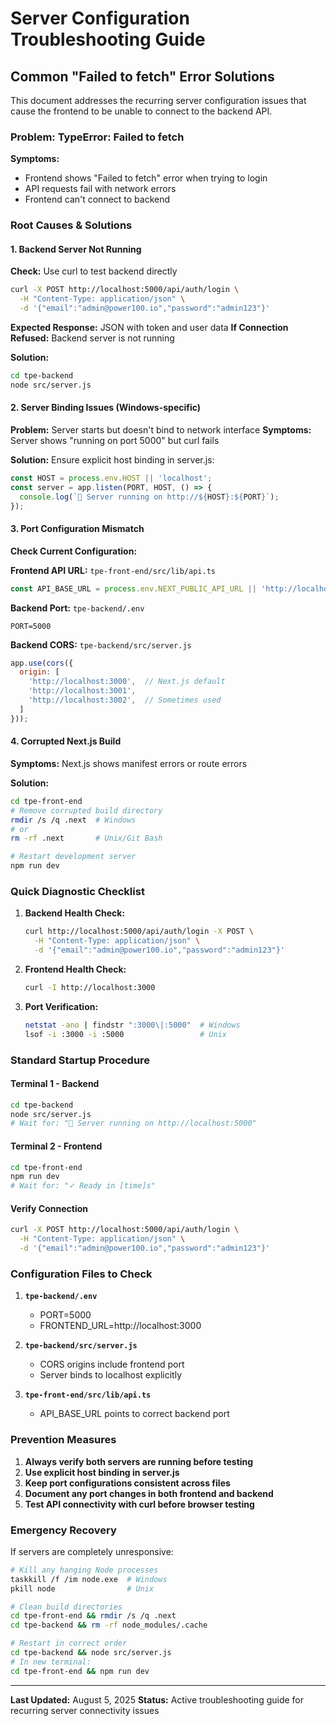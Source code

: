 # Server Configuration Troubleshooting Guide

## Common "Failed to fetch" Error Solutions

This document addresses the recurring server configuration issues that cause the frontend to be unable to connect to the backend API.

### Problem: TypeError: Failed to fetch

**Symptoms:**
- Frontend shows "Failed to fetch" error when trying to login
- API requests fail with network errors
- Frontend can't connect to backend

### Root Causes & Solutions

#### 1. Backend Server Not Running
**Check:** Use curl to test backend directly
```bash
curl -X POST http://localhost:5000/api/auth/login \
  -H "Content-Type: application/json" \
  -d '{"email":"admin@power100.io","password":"admin123"}'
```

**Expected Response:** JSON with token and user data
**If Connection Refused:** Backend server is not running

**Solution:**
```bash
cd tpe-backend
node src/server.js
```

#### 2. Server Binding Issues (Windows-specific)
**Problem:** Server starts but doesn't bind to network interface
**Symptoms:** Server shows "running on port 5000" but curl fails

**Solution:** Ensure explicit host binding in server.js:
```javascript
const HOST = process.env.HOST || 'localhost';
const server = app.listen(PORT, HOST, () => {
  console.log(`🚀 Server running on http://${HOST}:${PORT}`);
});
```

#### 3. Port Configuration Mismatch
**Check Current Configuration:**

**Frontend API URL:** `tpe-front-end/src/lib/api.ts`
```javascript
const API_BASE_URL = process.env.NEXT_PUBLIC_API_URL || 'http://localhost:5000/api';
```

**Backend Port:** `tpe-backend/.env`
```
PORT=5000
```

**Backend CORS:** `tpe-backend/src/server.js`
```javascript
app.use(cors({
  origin: [
    'http://localhost:3000',  // Next.js default
    'http://localhost:3001',
    'http://localhost:3002',  // Sometimes used
  ]
}));
```

#### 4. Corrupted Next.js Build
**Symptoms:** Next.js shows manifest errors or route errors

**Solution:**
```bash
cd tpe-front-end
# Remove corrupted build directory
rmdir /s /q .next  # Windows
# or
rm -rf .next       # Unix/Git Bash

# Restart development server
npm run dev
```

### Quick Diagnostic Checklist

1. **Backend Health Check:**
   ```bash
   curl http://localhost:5000/api/auth/login -X POST \
     -H "Content-Type: application/json" \
     -d '{"email":"admin@power100.io","password":"admin123"}'
   ```

2. **Frontend Health Check:**
   ```bash
   curl -I http://localhost:3000
   ```

3. **Port Verification:**
   ```bash
   netstat -ano | findstr ":3000\|:5000"  # Windows
   lsof -i :3000 -i :5000                 # Unix
   ```

### Standard Startup Procedure

#### Terminal 1 - Backend
```bash
cd tpe-backend
node src/server.js
# Wait for: "🚀 Server running on http://localhost:5000"
```

#### Terminal 2 - Frontend  
```bash
cd tpe-front-end
npm run dev
# Wait for: "✓ Ready in [time]s"
```

#### Verify Connection
```bash
curl -X POST http://localhost:5000/api/auth/login \
  -H "Content-Type: application/json" \
  -d '{"email":"admin@power100.io","password":"admin123"}'
```

### Configuration Files to Check

1. **`tpe-backend/.env`**
   - PORT=5000
   - FRONTEND_URL=http://localhost:3000

2. **`tpe-backend/src/server.js`**
   - CORS origins include frontend port
   - Server binds to localhost explicitly

3. **`tpe-front-end/src/lib/api.ts`**
   - API_BASE_URL points to correct backend port

### Prevention Measures

1. **Always verify both servers are running before testing**
2. **Use explicit host binding in server.js**
3. **Keep port configurations consistent across files**
4. **Document any port changes in both frontend and backend**
5. **Test API connectivity with curl before browser testing**

### Emergency Recovery

If servers are completely unresponsive:

```bash
# Kill any hanging Node processes
taskkill /f /im node.exe  # Windows
pkill node                # Unix

# Clean build directories
cd tpe-front-end && rmdir /s /q .next
cd tpe-backend && rm -rf node_modules/.cache

# Restart in correct order
cd tpe-backend && node src/server.js
# In new terminal:
cd tpe-front-end && npm run dev
```

---

**Last Updated:** August 5, 2025
**Status:** Active troubleshooting guide for recurring server connectivity issues